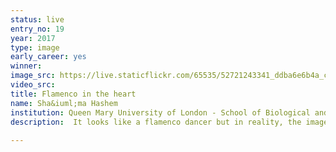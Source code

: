 ```yaml
---
status: live
entry_no: 19
year: 2017
type: image 
early_career: yes 
winner: 
image_src: https://live.staticflickr.com/65535/52721243341_ddba6e6b4a_c_d.jpg
video_src: 
title: Flamenco in the heart
name: Sha&iuml;ma Hashem
institution: Queen Mary University of London - School of Biological and Chemical Sciences
description:  It looks like a flamenco dancer but in reality, the image represents a superposition of structures 		of human cardiac myosin, a protein involved in heart contraction, highlighting its dominant collective 		motions. The motions with the largest amplitude involve important structural elements of myosin (converter, 		lever arm and N-terminal domain), which form the lower part of the red gown of the dancer. Flexible regions 		are also found in the upper part of myosin, where disordered loops involved in actin binding form the head 		and arms of the dancer. Analysis of these data shed light on the correlation between the different structural		elements of myosin and how it can be affected by drug binding. The figure was produced by running a principal 		component analysis on a myosin trajectory from a molecular dynamics simulation and visualising the structures 		along the dominant component using the VMD (Visual Molecular Dynamics) software. 
  
---
```

